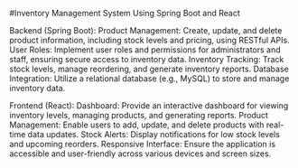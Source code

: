 #Inventory Management System Using Spring Boot and React

Backend (Spring Boot):
Product Management: Create, update, and delete product information, including stock levels and pricing, using RESTful APIs.
User Roles: Implement user roles and permissions for administrators and staff, ensuring secure access to inventory data.
Inventory Tracking: Track stock levels, manage reordering, and generate inventory reports.
Database Integration: Utilize a relational database (e.g., MySQL) to store and manage inventory data.

Frontend (React):
Dashboard: Provide an interactive dashboard for viewing inventory levels, managing products, and generating reports.
Product Management: Enable users to add, update, and delete products with real-time data updates.
Stock Alerts: Display notifications for low stock levels and upcoming reorders.
Responsive Interface: Ensure the application is accessible and user-friendly across various devices and screen sizes.
